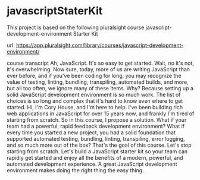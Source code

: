 # javascriptStaterKit
This project is based on the following pluralsight course 
javascript-development-environment Starter Kit

url: https://app.pluralsight.com/library/courses/javascript-development-environment/

course transcript
Ah, JavaScript. It's so easy to get started. Wait, no it's not, it's overwhelming. 
Now sure, today, more of us are writing JavaScript than ever before, 
and if you've been coding for long, you may recognize the value of testing, linting, bundling, transpiling, automated builds, and more, 
but all too often, we ignore many of these items. Why? Because setting up a solid JavaScript development environment is so much work. 
The list of choices is so long and complex that it's hard to know even where to get started. Hi, I'm Cory House, and I'm here to help. 
I've been building rich web applications in JavaScript for over 15 years now, and frankly I'm tired of starting from scratch. 
So in this course, I propose a solution. What if your team had a powerful, rapid feedback development environment? 
What if every time you started a new project, you had a solid foundation that supported automated testing, bundling, linting, 
transpiling, error logging, and so much more out of the box? That's the goal of this course. Let's stop starting from scratch. 
Let's build a JavaScript starter kit so your team can rapidly get started and enjoy all the benefits of a modern, powerful, 
and automated development experience. A great JavaScript development environment makes doing the right thing the easy thing. 

